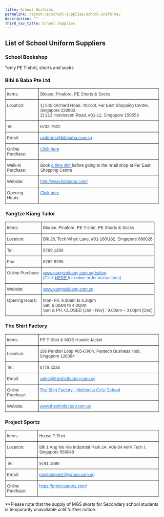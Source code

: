 ```yaml
---
title: School Uniforms
permalink: /about-us/school-supplies/school-uniforms/
description: ""
third_nav_title: School Supplies
---
```

## List of School Uniform Suppliers


### School Bookshop

*only PE T-shirt, shorts and socks

### Bibi & Baba Pte Ltd

<style type="text/css">
.tg  {border-collapse:collapse;border-spacing:0;}
.tg td{border-color:black;border-style:solid;border-width:1px;overflow:hidden;padding:10px 5px;word-break:normal;}
.tg th{border-color:black;border-style:solid;border-width:1px;font-weight:normal;overflow:hidden;padding:10px 5px;word-break:normal;}
.tg .tg-uwnk{color:#3D3D3D;text-align:left;vertical-align:top}
.tg .tg-yslv{color:#1677F1;text-align:left;vertical-align:top}
.tg .tg-lc1c{color:#3D3D3D;text-align:left;vertical-align:middle}
</style>
<table class="tg">
<thead>
  <tr>
    <th class="tg-uwnk"><span style="font-weight:normal">Items:</span></th>
    <th class="tg-uwnk">Blouse, Pinafore, PE Shorts &amp; Socks</th>
  </tr>
</thead>
<tbody>
  <tr>
    <td class="tg-uwnk">Location:</td>
    <td class="tg-uwnk">1) 545 Orchard Road, #02-28, Far East Shopping Centre, Singapore 238882<br>2) 213 Henderson Road, #01-12, Singapore 159553</td>
  </tr>
  <tr>
    <td class="tg-uwnk">Tel:</td>
    <td class="tg-uwnk">6732 7022</td>
  </tr>
  <tr>
    <td class="tg-uwnk">Email:</td>
    <td class="tg-yslv"><a href="mailto:uniforms@bibibaba.com.sg"><span style="text-decoration:none;color:#1677F1">uniforms@bibibaba.com.sg</span></a></td>
  </tr>
  <tr>
    <td class="tg-uwnk">Online Purchase:</td>
    <td class="tg-yslv"><a href="https://www.schooluniforms.sg/methodist-girls-school"><span style="text-decoration:none;color:#1677F1">Click here</span></a></td>
  </tr>
  <tr>
    <td class="tg-uwnk">Walk-in Purchase:</td>
    <td class="tg-lc1c">Book <a href="https://bibibabafe.setmore.com/"><span style="text-decoration:none;color:#1677F1">a time slot</span></a><a href="https://bibibabafe.setmore.com/"> </a><a href="https://bibibabafe.setmore.com/"><span style="text-decoration:none;color:#1677F1"> </span></a><a href="https://bibibabafe.setmore.com/"> </a>before going to the retail shop at Far East Shopping Centre</td>
  </tr>
  <tr>
    <td class="tg-uwnk">Website:</td>
    <td class="tg-yslv"><a href="http://www.bibibaba.com/"><span style="text-decoration:none;color:#1677F1">http://www.bibibaba.com/</span></a></td>
  </tr>
  <tr>
    <td class="tg-uwnk">Opening Hours:</td>
    <td class="tg-uwnk"><a href="https://www.schooluniforms.sg/retail-opening-hours" target="_blank" rel="noopener noreferrer"><span style="color:#1677F1">Click here</span></a></td>
  </tr>
</tbody>
</table>

### Yangtze Kiang Tailor

<style type="text/css">
.tg  {border-collapse:collapse;border-spacing:0;}
.tg td{border-color:black;border-style:solid;border-width:1px;font-family:Arial, sans-serif;font-size:14px;
  overflow:hidden;padding:10px 5px;word-break:normal;}
.tg th{border-color:black;border-style:solid;border-width:1px;font-family:Arial, sans-serif;font-size:14px;
  font-weight:normal;overflow:hidden;padding:10px 5px;word-break:normal;}
.tg .tg-uwnk{color:#3D3D3D;text-align:left;vertical-align:top}
.tg .tg-yslv{color:#1677F1;text-align:left;vertical-align:top}
</style>
<table class="tg">
<thead>
  <tr>
    <th class="tg-uwnk"><span style="font-weight:normal">Items:</span></th>
    <th class="tg-uwnk">Blouse, Pinafore, PE T-shirt, PE Shorts &amp; Socks</th>
  </tr>
</thead>
<tbody>
  <tr>
    <td class="tg-uwnk">Location:</td>
    <td class="tg-uwnk">Blk 26, Teck Whye Lane, #01-180/182, Singapore 680026</td>
  </tr>
  <tr>
    <td class="tg-uwnk">Tel:</td>
    <td class="tg-uwnk">6769 1260</td>
  </tr>
  <tr>
    <td class="tg-uwnk">Fax:</td>
    <td class="tg-uwnk">6762 9285</td>
  </tr>
  <tr>
    <td class="tg-uwnk">Online Purchase:</td>
    <td class="tg-yslv"><a href="http://www.yangtzekiang.com.sg/eshop"><span style="text-decoration:none;color:#1677F1">www.yangtzekiang.com.sg/eshop</span></a><br>(Click <a href="https://drive.google.com/file/d/1RQz66QeBsi3jcGiqdskeT_81bjZoSuBS/view?usp=sharing"><span style="text-decoration:none;color:#1677F1">HERE</span></a><a href="https://drive.google.com/file/d/1RQz66QeBsi3jcGiqdskeT_81bjZoSuBS/view?usp=sharing"> </a>for online order instructions)</td>
  </tr>
  <tr>
    <td class="tg-uwnk">Website:</td>
    <td class="tg-yslv"><a href="http://www.yangtzekiang.com.sg/"><span style="text-decoration:none;color:#1677F1">www.yangtzekiang.com.sg</span></a></td>
  </tr>
  <tr>
    <td class="tg-uwnk">Opening Hours:</td>
    <td class="tg-uwnk">Mon- Fri, 9.00am to 6.30pm<br>Sat, 9.00am to 4.00pm<br>Sun &amp; PH, CLOSED (Jan - Nov) : 9.00am – 3.00pm (Dec)</td>
  </tr>
</tbody>
</table>

### The Shirt Factory

<style type="text/css">
.tg  {border-collapse:collapse;border-spacing:0;}
.tg td{border-color:black;border-style:solid;border-width:1px;font-family:Arial, sans-serif;font-size:14px;
  overflow:hidden;padding:10px 5px;word-break:normal;}
.tg th{border-color:black;border-style:solid;border-width:1px;font-family:Arial, sans-serif;font-size:14px;
  font-weight:normal;overflow:hidden;padding:10px 5px;word-break:normal;}
.tg .tg-uwnk{color:#3D3D3D;text-align:left;vertical-align:top}
.tg .tg-yslv{color:#1677F1;text-align:left;vertical-align:top}
.tg .tg-lc1c{color:#3D3D3D;text-align:left;vertical-align:middle}
</style>
<table class="tg">
<thead>
  <tr>
    <th class="tg-uwnk"><span style="font-weight:normal">Items:</span></th>
    <th class="tg-uwnk">PE T-Shirt &amp; MGS Hoodie Jacket</th>
  </tr>
</thead>
<tbody>
  <tr>
    <td class="tg-lc1c">Location:</td>
    <td class="tg-lc1c">196 Pandan Loop #05-03/04, Pantech Business Hub, Singapore 128384<br></td>
  </tr>
  <tr>
    <td class="tg-lc1c">Tel:<br></td>
    <td class="tg-lc1c">6779 2226<br></td>
  </tr>
  <tr>
    <td class="tg-lc1c">Email:<br></td>
    <td class="tg-yslv"><a href="mailto:sales@theshirtfactory.com.sg"><span style="text-decoration:none;color:#1677F1">sales@theshirtfactory.com.sg</span></a><br></td>
  </tr>
  <tr>
    <td class="tg-uwnk">Online Purchase:</td>
    <td class="tg-yslv"><a href="https://theshirtfactory.com.sg/product-category/mgs-methodist-girls-school/"><span style="text-decoration:none;color:#1677F1">The Shirt Factory - Methodist Girls' School</span></a></td>
  </tr>
  <tr>
    <td class="tg-lc1c">Website:</td>
    <td class="tg-yslv"><a href="http://www.theshirtfactory.com.sg/"><span style="text-decoration:none;color:#1677F1">www.theshirtfactory.com.sg</span></a></td>
  </tr>
</tbody>
</table>

### Project Sportz

<style type="text/css">
.tg  {border-collapse:collapse;border-spacing:0;}
.tg td{border-color:black;border-style:solid;border-width:1px;font-family:Arial, sans-serif;font-size:14px;
  overflow:hidden;padding:10px 5px;word-break:normal;}
.tg th{border-color:black;border-style:solid;border-width:1px;font-family:Arial, sans-serif;font-size:14px;
  font-weight:normal;overflow:hidden;padding:10px 5px;word-break:normal;}
.tg .tg-uwnk{color:#3D3D3D;text-align:left;vertical-align:top}
.tg .tg-yslv{color:#1677F1;text-align:left;vertical-align:top}
</style>
<table class="tg">
<thead>
  <tr>
    <th class="tg-uwnk"><span style="font-weight:normal">Items:</span></th>
    <th class="tg-uwnk">House T-Shirt</th>
  </tr>
</thead>
<tbody>
  <tr>
    <td class="tg-uwnk">Location:</td>
    <td class="tg-uwnk">Blk 1 Ang Mo Kio Industrial Park 2A, #06-04 AMK Tech I, Singapore 568049<br></td>
  </tr>
  <tr>
    <td class="tg-uwnk">Tel:</td>
    <td class="tg-uwnk">9791 1899</td>
  </tr>
  <tr>
    <td class="tg-uwnk">Email:</td>
    <td class="tg-yslv"><a href="mailto:projectsportz@yahoo.com.sg"><span style="text-decoration:none;color:#1677F1">projectsportz@yahoo.com.sg</span></a></td>
  </tr>
  <tr>
    <td class="tg-uwnk">Online Purchase:</td>
    <td class="tg-yslv"><a href="https://projectsportz.com/"><span style="text-decoration:none;color:#1677F1">https://projectsportz.com/</span></a></td>
  </tr>
</tbody>
</table>

**Please note that the supply of MGS skorts for Secondary school students is temporarily unavailable until further notice.